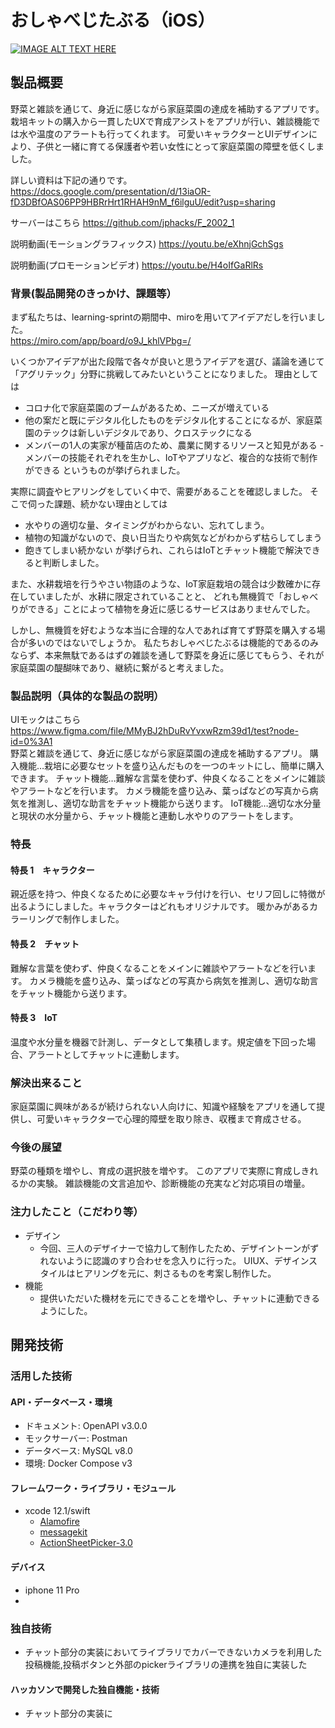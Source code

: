 
# おしゃべじたぶる（iOS）

[![IMAGE ALT TEXT HERE](https://jphacks.com/wp-content/uploads/2020/09/JPHACKS2020_ogp.jpg)](https://www.youtube.com/watch?v=G5rULR53uMk)

## 製品概要
野菜と雑談を通じて、身近に感じながら家庭菜園の達成を補助するアプリです。
栽培キットの購入から一貫したUXで育成アシストをアプリが行い、雑談機能では水や温度のアラートも行ってくれます。
可愛いキャラクターとUIデザインにより、子供と一緒に育てる保護者や若い女性にとって家庭菜園の障壁を低くしました。

詳しい資料は下記の通りです。
https://docs.google.com/presentation/d/13iaOR-fD3DBfOAS06PP9HBRrHrt1RHAH9nM_f6ilguU/edit?usp=sharing

サーバーはこちら
https://github.com/jphacks/F_2002_1

説明動画(モーショングラフィックス)
https://youtu.be/eXhnjGchSgs

説明動画(プロモーションビデオ)
https://youtu.be/H4oIfGaRlRs

### 背景(製品開発のきっかけ、課題等）
まず私たちは、learning-sprintの期間中、miroを用いてアイデアだしを行いました。  
https://miro.com/app/board/o9J_khlVPbg=/

いくつかアイデアが出た段階で各々が良いと思うアイデアを選び、議論を通じて「アグリテック」分野に挑戦してみたいということになりました。
理由としては
- コロナ化で家庭菜園のブームがあるため、ニーズが増えている
- 他の案だと既にデジタル化したものをデジタル化することになるが、家庭菜園のテックは新しいデジタルであり、クロステックになる
- メンバーの1人の実家が種苗店のため、農業に関するリソースと知見がある
-メンバーの技能それぞれを生かし、IoTやアプリなど、複合的な技術で制作ができる
というものが挙げられました。

実際に調査やヒアリングをしていく中で、需要があることを確認しました。
そこで伺った課題、続かない理由としては
- 水やりの適切な量、タイミングがわからない、忘れてしまう。
- 植物の知識がないので、良い日当たりや病気などがわからず枯らしてしまう
- 飽きてしまい続かない
が挙げられ、これらはIoTとチャット機能で解決できると判断しました。

また、水耕栽培を行うやさい物語のような、IoT家庭栽培の競合は少数確かに存在していましたが、水耕に限定されていることと、
どれも無機質で「おしゃべりができる」ことによって植物を身近に感じるサービスはありませんでした。

しかし、無機質を好むような本当に合理的な人であれば育てず野菜を購入する場合が多いのではないでしょうか。
私たちおしゃべじたぶるは機能的であるのみならず、本来無駄であるはずの雑談を通して野菜を身近に感じてもらう、それが家庭菜園の醍醐味であり、継続に繋がると考えました。

### 製品説明（具体的な製品の説明）

UIモックはこちら
https://www.figma.com/file/MMyBJ2hDuRvYvxwRzm39d1/test?node-id=0%3A1  
野菜と雑談を通じて、身近に感じながら家庭菜園の達成を補助するアプリ。
購入機能…栽培に必要なセットを盛り込んだものを一つのキットにし、簡単に購入できます。
チャット機能…難解な言葉を使わず、仲良くなることをメインに雑談やアラートなどを行います。
カメラ機能を盛り込み、葉っぱなどの写真から病気を推測し、適切な助言をチャット機能から送ります。
IoT機能…適切な水分量と現状の水分量から、チャット機能と連動し水やりのアラートをします。

### 特長

#### 特長 1　キャラクター
親近感を持つ、仲良くなるために必要なキャラ付けを行い、セリフ回しに特徴が出るようにしました。キャラクターはどれもオリジナルです。
暖かみがあるカラーリングで制作しました。
#### 特長 2　チャット
難解な言葉を使わず、仲良くなることをメインに雑談やアラートなどを行います。
カメラ機能を盛り込み、葉っぱなどの写真から病気を推測し、適切な助言をチャット機能から送ります。
#### 特長 3　IoT
温度や水分量を機器で計測し、データとして集積します。規定値を下回った場合、アラートとしてチャットに連動します。

### 解決出来ること
家庭菜園に興味があるが続けられない人向けに、知識や経験をアプリを通して提供し、可愛いキャラクターで心理的障壁を取り除き、収穫まで育成させる。

### 今後の展望
野菜の種類を増やし、育成の選択肢を増やす。
このアプリで実際に育成しきれるかの実験。
雑談機能の文言追加や、診断機能の充実など対応項目の増量。

### 注力したこと（こだわり等）
- デザイン
  - 今回、三人のデザイナーで協力して制作したため、デザイントーンがずれないように認識のすり合わせを念入りに行った。
UIUX、デザインスタイルはヒアリングを元に、刺さるものを考案し制作した。
- 機能
  - 提供いただいた機材を元にできることを増やし、チャットに連動できるようにした。

## 開発技術

### 活用した技術

#### API・データベース・環境

- ドキュメント: OpenAPI v3.0.0
- モックサーバー: Postman
- データベース: MySQL v8.0
- 環境: Docker Compose v3

#### フレームワーク・ライブラリ・モジュール
- xcode 12.1/swift
  - [Alamofire](https://github.com/Alamofire/Alamofire)
  - [messagekit](https://github.com/MessageKit/MessageKit)
  - [ActionSheetPicker-3.0](https://github.com/skywinder/ActionSheetPicker-3.0)

#### デバイス
- iphone 11 Pro
-

### 独自技術
- チャット部分の実装においてライブラリでカバーできないカメラを利用した投稿機能,投稿ボタンと外部のpickerライブラリの連携を独自に実装した
#### ハッカソンで開発した独自機能・技術


- チャット部分の実装に
